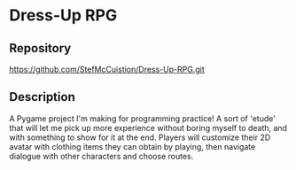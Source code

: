# Dress-Up RPG

## Repository
https://github.com/StefMcCuistion/Dress-Up-RPG.git

## Description
A Pygame project I'm making for programming practice! A sort of 'etude' that will let me pick up more experience without boring myself to death, and with something to show for it at the end. 
Players will customize their 2D avatar with clothing items they can obtain by playing, then navigate dialogue with other characters and choose routes. 